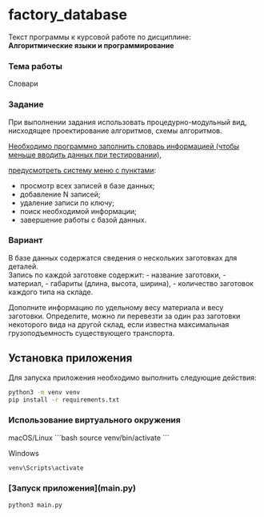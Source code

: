 <h1>factory_database</h1>
<p>
Текст программы к курсовой работе по дисциплине:<br>
<b>Алгоритмические языки и программирование</b>
</p>

<h3>Тема работы</h3>Словари
<h3>Задание</h3>
При выполнении задания использовать процедурно-модульный вид, нисходящее проектирование алгоритмов, схемы алгоритмов. 

[Необходимо программно заполнить словарь информацией (чтобы меньше вводить данных при тестировании)](src/data/database.py), 

[предусмотреть систему меню с пунктами](src/main/console_menu.py):

- просмотр всех записей в базе данных;
- добавление N записей;
- удаление записи по ключу;
- поиск необходимой информации;
- завершение работы с базой данных.

<h3>Вариант</h3>
В базе данных содержатся сведения о нескольких заготовках для деталей. 
<br>Запись по каждой заготовке содержит:
- название заготовки, 
- материал, 
- габариты (длина, высота, ширина), 
- количество заготовок каждого типа на складе. 

Дополните информацию по удельному весу материала и весу заготовки. 
Определите, можно ли перевезти за один раз заготовки некоторого вида на другой склад, 
если известна максимальная грузоподъемность существующего транспорта.

<h2>Установка приложения</h2>

Для запуска приложения необходимо выполнить следующие действия:
```bash
python3 -m venv venv
pip install -r requirements.txt
```

<h3>Использование виртуального окружения</h3>
macOS/Linux
```bash
source venv/bin/activate
```

Windows
```powershell
venv\Scripts\activate
```

<h3>[Запуск приложения](main.py)</h3>

```bash
python3 main.py
```